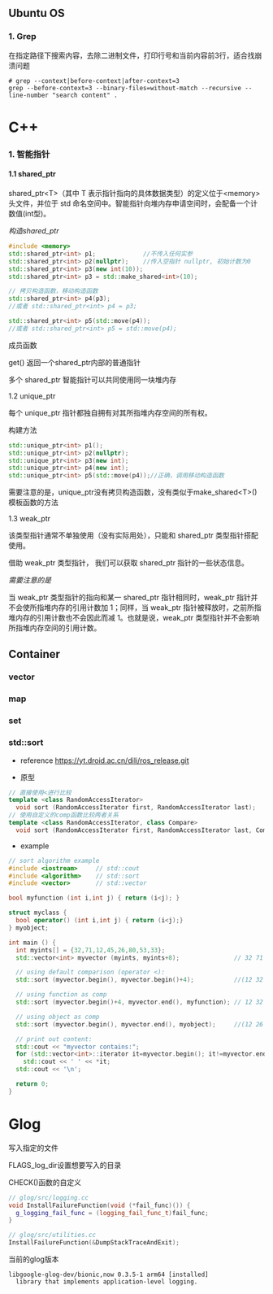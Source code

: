 ## Ubuntu OS

### 1. Grep 

在指定路径下搜索内容，去除二进制文件，打印行号和当前内容前3行，适合找崩溃问题

```shell
# grep --context|before-context|after-context=3
grep --before-context=3 --binary-files=without-match --recursive --line-number "search content" .
```



# C++

### 1. 智能指针

#### 1.1 shared_ptr

shared_ptr\<T\>（其中 T 表示指针指向的具体数据类型）的定义位于\<memory\>头文件，并位于 std 命名空间中。智能指针向堆内存申请空间时，会配备一个计数值(int型)。

*构造shared_ptr*

```c++
#include <memory>
std::shared_ptr<int> p1;             //不传入任何实参
std::shared_ptr<int> p2(nullptr);    //传入空指针 nullptr, 初始计数为0
std::shared_ptr<int> p3(new int(10));
std::shared_ptr<int> p3 = std::make_shared<int>(10);

// 拷贝构造函数，移动构造函数
std::shared_ptr<int> p4(p3);
//或者 std::shared_ptr<int> p4 = p3;

std::shared_ptr<int> p5(std::move(p4)); 
//或者 std::shared_ptr<int> p5 = std::move(p4);
```

成员函数

get() 返回一个shared_ptr内部的普通指针

多个 shared_ptr 智能指针可以共同使用同一块堆内存



1.2 unique_ptr

每个 unique_ptr 指针都独自拥有对其所指堆内存空间的所有权。

构建方法

```c++
std::unique_ptr<int> p1();
std::unique_ptr<int> p2(nullptr);
std::unique_ptr<int> p3(new int);
std::unique_ptr<int> p4(new int);
std::unique_ptr<int> p5(std::move(p4));//正确，调用移动构造函数
```

需要注意的是，unique_ptr没有拷贝构造函数，没有类似于make_shared\<T\>() 模板函数的方法



1.3 weak_ptr

该类型指针通常不单独使用（没有实际用处），只能和 shared_ptr 类型指针搭配使用。

借助 weak_ptr 类型指针， 我们可以获取 shared_ptr 指针的一些状态信息。

*需要注意的是*

当 weak_ptr 类型指针的指向和某一 shared_ptr 指针相同时，weak_ptr 指针并不会使所指堆内存的引用计数加 1；同样，当 weak_ptr 指针被释放时，之前所指堆内存的引用计数也不会因此而减 1。也就是说，weak_ptr 类型指针并不会影响所指堆内存空间的引用计数。



## Container

### vector



### map



### set



### std::sort

- reference https://yt.droid.ac.cn/dili/ros_release.git

- 原型

```c++
// 直接使用<进行比较
template <class RandomAccessIterator>
  void sort (RandomAccessIterator first, RandomAccessIterator last);
// 使用自定义的comp函数比较两者关系
template <class RandomAccessIterator, class Compare>
  void sort (RandomAccessIterator first, RandomAccessIterator last, Compare comp);
```

- example

```c++
// sort algorithm example
#include <iostream>     // std::cout
#include <algorithm>    // std::sort
#include <vector>       // std::vector

bool myfunction (int i,int j) { return (i<j); }

struct myclass {
  bool operator() (int i,int j) { return (i<j);}
} myobject;

int main () {
  int myints[] = {32,71,12,45,26,80,53,33};
  std::vector<int> myvector (myints, myints+8);               // 32 71 12 45 26 80 53 33

  // using default comparison (operator <):
  std::sort (myvector.begin(), myvector.begin()+4);           //(12 32 45 71)26 80 53 33

  // using function as comp
  std::sort (myvector.begin()+4, myvector.end(), myfunction); // 12 32 45 71(26 33 53 80)

  // using object as comp
  std::sort (myvector.begin(), myvector.end(), myobject);     //(12 26 32 33 45 53 71 80)

  // print out content:
  std::cout << "myvector contains:";
  for (std::vector<int>::iterator it=myvector.begin(); it!=myvector.end(); ++it)
    std::cout << ' ' << *it;
  std::cout << '\n';

  return 0;
}
```



# Glog

写入指定的文件

FLAGS_log_dir设置想要写入的目录

CHECK()函数的自定义
```c++
// glog/src/logging.cc
void InstallFailureFunction(void (*fail_func)()) {
  g_logging_fail_func = (logging_fail_func_t)fail_func;
}

// glog/src/utilities.cc
InstallFailureFunction(&DumpStackTraceAndExit);
```
当前的glog版本
```shell
libgoogle-glog-dev/bionic,now 0.3.5-1 arm64 [installed]
  library that implements application-level logging.
```